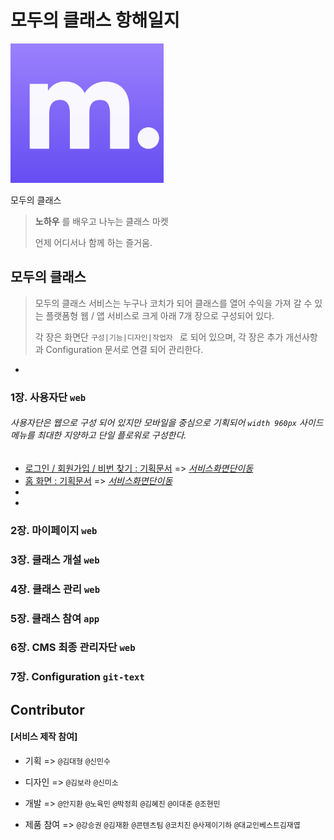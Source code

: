 # 모두의 클래스 항해일지

![](image/logo1024.png)



모두의 클래스 

> **노하우** 를 배우고 나누는 클래스 마켓
>
> 언제 어디서나 함께 하는 즐거움. 



## 모두의 클래스 

>  모두의 클래스 서비스는 누구나 코치가 되어 클래스를 열어 수익을 가져 갈 수 있는 플랫폼형 웹 / 앱 서비스로 크게 아래 7개 장으로 구성되어 있다.
>
> 각 장은 화면단 `구성|기능|디자인|작업자 `  로  되어 있으며, 각 장은 추가 개선사항과  Configuration 문서로 연결 되어 관리한다. 



- 





### 1장. 사용자단  `web`

######  사용자단은 웹으로 구성 되어 있지만 모바일을 중심으로 기획되어 `width 960px` 사이드 메뉴를 최대한 지양하고 단일 플로워로 구성한다.  

 



- [로그인 / 회원가입 / 비번 찾기 : 기획문서](modooclass/home/login)   =>  [*서비스화면단이동*](https://www.modooclass.net/modoo/login)
- [홈 화면 : 기획문서](modooclass/home)  => [*서비스화면단이동*](https://www.modooclass.net/)
- 
- 

### 2장. 마이페이지  `web` 



### 3장. 클래스 개설  `web`



### 4장. 클래스 관리  `web`



### 5장. 클래스 참여  `app`



 ### 6장. CMS 최종 관리자단  `web`



### 7장. Configuration  `git-text`



##  Contributor 

#### [서비스 제작 참여]

- 기획 => `@김대형` `@신민수`

- 디자인 => `@김보라` `@신미소`

- 개발 => `@안지환` `@노육민` `@박정희` `@김혜진` `@이대준` `@조현민`

- 제품 참여 => `@강승권` `@김재환` `@콘텐츠팀` `@코치진` `@사제이기하` `@대교인베스트김재엽`

  